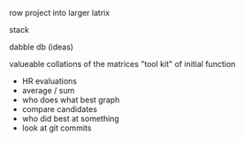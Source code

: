 

row project into larger latrix


stack

dabble db (ideas)

valueable collations of the matrices
"tool kit" of initial function

 - HR evaluations
 - average / sum
 - who does what best graph
 - compare candidates
 - who did best at something
 - look at git commits



